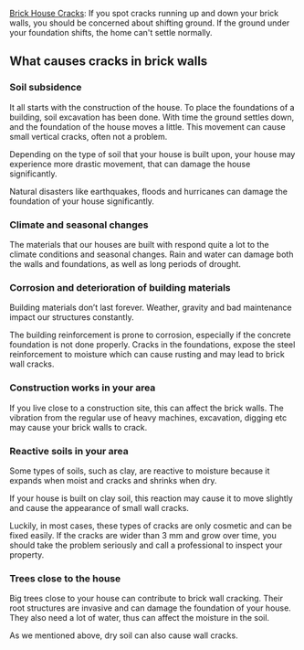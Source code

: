 [Brick House Cracks](https://civilappraisal.com/causes-of-cracks-in-brick-walls/): If you spot cracks running up and down your brick walls, you should be concerned about shifting ground. If the ground under your foundation shifts, the home can't settle normally.

What causes cracks in brick walls
---------------------------------

### Soil subsidence

It all starts with the construction of the house. To place the foundations of a building, soil excavation has been done. With time the ground settles down, and the foundation of the house moves a little. This movement can cause small vertical cracks, often not a problem.

Depending on the type of soil that your house is built upon, your house may experience more drastic movement, that can damage the house significantly.

Natural disasters like earthquakes, floods and hurricanes can damage the foundation of your house significantly.

### Climate and seasonal changes

The materials that our houses are built with respond quite a lot to the climate conditions and seasonal changes. Rain and water can damage both the walls and foundations, as well as long periods of drought.

### Corrosion and deterioration of building materials

Building materials don’t last forever. Weather, gravity and bad maintenance impact our structures constantly.

The building reinforcement is prone to corrosion, especially if the concrete foundation is not done properly. Cracks in the foundations, expose the steel reinforcement to moisture which can cause rusting and may lead to brick wall cracks.

### Construction works in your area

If you live close to a construction site, this can affect the brick walls. The vibration from the regular use of heavy machines, excavation, digging etc may cause your brick walls to crack.

### Reactive soils in your area

Some types of soils, such as clay, are reactive to moisture because it expands when moist and cracks and shrinks when dry.

If your house is built on clay soil, this reaction may cause it to move slightly and cause the appearance of small wall cracks.

Luckily, in most cases, these types of cracks are only cosmetic and can be fixed easily. If the cracks are wider than 3 mm and grow over time, you should take the problem seriously and call a professional to inspect your property.

### Trees close to the house

Big trees close to your house can contribute to brick wall cracking. Their root structures are invasive and can damage the foundation of your house. They also need a lot of water, thus can affect the moisture in the soil.

As we mentioned above, dry soil can also cause wall cracks.
